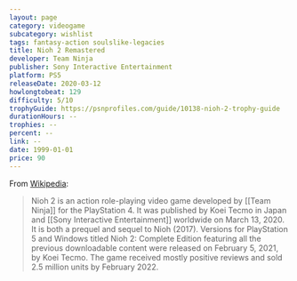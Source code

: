```yaml
---
layout: page
category: videogame
subcategory: wishlist
tags: fantasy-action soulslike-legacies
title: Nioh 2 Remastered
developer: Team Ninja
publisher: Sony Interactive Entertainment
platform: PS5
releaseDate: 2020-03-12
howlongtobeat: 129
difficulty: 5/10
trophyGuide: https://psnprofiles.com/guide/10138-nioh-2-trophy-guide
durationHours: --
trophies: --
percent: --
link: --
date: 1999-01-01
price: 90
---
```


From [Wikipedia](https://en.wikipedia.org/wiki/Nioh_2):

> Nioh 2 is an action role-playing video game developed by [[Team Ninja]] for the PlayStation 4. It was published by Koei Tecmo in Japan and [[Sony Interactive Entertainment]] worldwide on March 13, 2020. It is both a prequel and sequel to Nioh (2017). Versions for PlayStation 5 and Windows titled Nioh 2: Complete Edition featuring all the previous downloadable content were released on February 5, 2021, by Koei Tecmo. The game received mostly positive reviews and sold 2.5 million units by February 2022.
